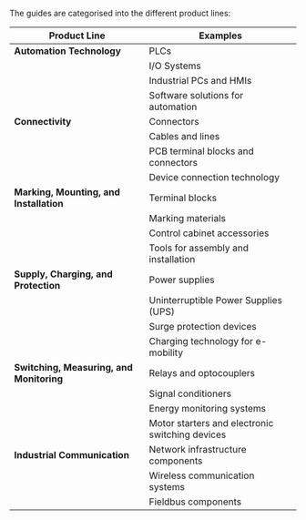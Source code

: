 The guides are categorised into the different product lines:

| Product Line                      | Examples                          |
|-----------------------------------|-----------------------------------|
| **Automation Technology**         | PLCs                             |
|                                   | I/O Systems                       |
|                                   | Industrial PCs and HMIs          |
|                                   | Software solutions for automation |https://github.com/declan-pxc/Tech-Help/tree/main
| **Connectivity**                  | Connectors                        |
|                                   | Cables and lines                  |
|                                   | PCB terminal blocks and connectors |
|                                   | Device connection technology      |
| **Marking, Mounting, and Installation** | Terminal blocks               |
|                                   | Marking materials                 |
|                                   | Control cabinet accessories       |
|                                   | Tools for assembly and installation |
| **Supply, Charging, and Protection** | Power supplies                  |
|                                   | Uninterruptible Power Supplies (UPS) |
|                                   | Surge protection devices          |
|                                   | Charging technology for e-mobility |
| **Switching, Measuring, and Monitoring** | Relays and optocouplers     |
|                                   | Signal conditioners               |
|                                   | Energy monitoring systems         |
|                                   | Motor starters and electronic switching devices |
| **Industrial Communication**      | Network infrastructure components |
|                                   | Wireless communication systems    |
|                                   | Fieldbus components               |

